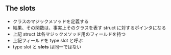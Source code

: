 ## The slots
* クラスのマジックメソッドを定義する
* 結果、その関数は、事実上そのクラスを表す struct に対するポインタになる
* 上記 struct は各マジックメソッド用のフィールドを持つ
* 上記フィールドを type slot と呼ぶ
* type slot と __slots__ は同一ではない
